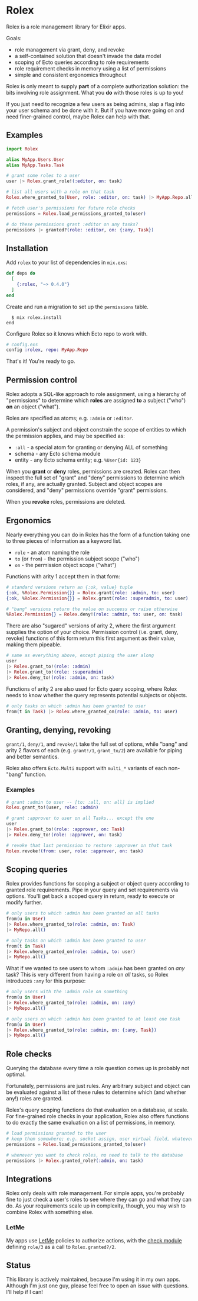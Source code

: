 # Rolex

Rolex is a role management library for Elixir apps.

Goals:

- role management via grant, deny, and revoke
- a self-contained solution that doesn't invade the data model
- scoping of Ecto queries according to role requirements
- role requirement checks in memory using a list of permissions
- simple and consistent ergonomics throughout

Rolex is only meant to supply **part** of a complete authorization solution: the bits involving role assignment. What you **do** with those roles is up to you!

If you just need to recognize a few users as being admins, slap a flag into your user schema and be done with it. But if you have more going on and need finer-grained control, maybe Rolex can help with that.

## Examples

```elixir
import Rolex

alias MyApp.Users.User
alias MyApp.Tasks.Task

# grant some roles to a user
user |> Rolex.grant_role!(:editor, on: task)

# list all users with a role on that task
Rolex.where_granted_to(User, role: :editor, on: task) |> MyApp.Repo.all()

# fetch user's permissions for future role checks
permissions = Rolex.load_permissions_granted_to(user)

# do these permissions grant :editor on any tasks?
permissions |> granted?(role: :editor, on: {:any, Task})
```

## Installation

Add `rolex` to your list of dependencies in `mix.exs`:

```elixir
def deps do
  [
    {:rolex, "~> 0.4.0"}
  ]
end
```

Create and run a migration to set up the `permissions` table.

```shell
  $ mix rolex.install
end
```

Configure Rolex so it knows which Ecto repo to work with.

```elixir
# config.exs
config :rolex, repo: MyApp.Repo
```

That's it! You're ready to go.

## Permission control

Rolex adopts a SQL-like approach to role assignment, using a hierarchy of "permissions" to determine which **roles** are assigned **to** a subject ("who") **on** an object ("what").

Roles are specified as atoms; e.g. `:admin` or `:editor`.

A permission's subject and object constrain the scope of entities to which the permission applies, and may be specified as:

- `:all` - a special atom for granting or denying ALL of something
- schema - any Ecto schema module
- entity - any Ecto schema entity; e.g. `%User{id: 123}`

When you **grant** or **deny** roles, permissions are created. Rolex can then inspect the full set of "grant" and "deny" permissions to determine which roles, if any, are actually granted. Subject and object scopes are considered, and "deny" permissions override "grant" permissions.

When you **revoke** roles, permissions are deleted.

## Ergonomics

Nearly everything you can do in Rolex has the form of a function taking one to three pieces of information as a keyword list.

- `role` - an atom naming the role
- `to` (or `from`) - the permission subject scope ("who")
- `on` - the permission object scope ("what")

Functions with arity 1 accept them in that form:

```elixir
# standard versions return an {:ok, value} tuple
{:ok, %Rolex.Permission{}} = Rolex.grant(role: :admin, to: user)
{:ok, %Rolex.Permission{}} = Rolex.grant(role: :superadmin, to: user)

# "bang" versions return the value on succeess or raise otherwise
%Rolex.Permission{} = Rolex.deny!(role: :admin, to: user, on: task)
```

There are also "sugared" versions of arity 2, where the first argument supplies the option of your choice. Permission control (i.e. grant, deny, revoke) functions of this form return this first argument as their value, making them pipeable.

```elixir
# same as everything above, except piping the user along
user
|> Rolex.grant_to!(role: :admin)
|> Rolex.grant_to!(role: :superadmin)
|> Rolex.deny_to!(role: :admin, on: task)
```

Functions of arity 2 are also used for Ecto query scoping, where Rolex needs to know whether the query represents potential subjects or objects.

```elixir
# only tasks on which :admin has been granted to user
from(t in Task) |> Rolex.where_granted_on(role: :admin, to: user)
```

## Granting, denying, revoking

`grant/1`, `deny/1`, and `revoke/1` take the full set of options, while "bang" and arity 2 flavors of each (e.g. `grant!/1`, `grant_to/2`) are available for piping and better semantics.

Rolex also offers `Ecto.Multi` support with `multi_*` variants of each non-"bang" function.

### Examples

```elixir
# grant :admin to user -- [to: :all, on: all] is implied
Rolex.grant_to!(user, role: :admin)

# grant :approver to user on all Tasks... except the one
user
|> Rolex.grant_to!(role: :approver, on: Task)
|> Rolex.deny_to!(role: :approver, on: task)

# revoke that last permission to restore :approver on that task
Rolex.revoke!(from: user, role: :approver, on: task)
```

## Scoping queries

Rolex provides functions for scoping a subject or object query according to granted role requirements. Pipe in your query and set requirements via options. You'll get back a scoped query in return, ready to execute or modify further.

```elixir
# only users to which :admin has been granted on all tasks
from(u in User)
|> Rolex.where_granted_to(role: :admin, on: Task)
|> MyRepo.all()

# only tasks on which :admin has been granted to user
from(t in Task)
|> Rolex.where_granted_on(role: :admin, to: user)
|> MyRepo.all()
```

What if we wanted to see users to whom `:admin` has been granted on _any_ task? This is very different from having a role on _all_ tasks, so Rolex introduces `:any` for this purpose:

```elixir
# only users with the :admin role on something
from(u in User)
|> Rolex.where_granted_to(role: :admin, on: :any)
|> MyRepo.all()

# only users on which :admin has been granted to at least one task
from(u in User)
|> Rolex.where_granted_to(role: :admin, on: {:any, Task})
|> MyRepo.all()
```

## Role checks

Querying the database every time a role question comes up is probably not optimal.

Fortunately, permissions are just rules. Any arbitrary subject and object can be evaluated against a list of these rules to determine which (and whether any!) roles are granted.

Rolex's query scoping functions do that evaluation on a database, at scale. For fine-grained role checks in your application, Rolex also offers functions to do exactly the same evaluation on a list of permissions, in memory.

```elixir
# load permissions granted to the user
# keep them somewhere; e.g. socket assign, user virtual field, whatever
permissions = Rolex.load_permissions_granted_to(user)

# whenever you want to check roles, no need to talk to the database
permissions |> Rolex.granted_role?(:admin, on: task)
```

## Integrations

Rolex only deals with role management. For simple apps, you're probably fine to just check a user's roles to see where they can go and what they can do. As your requirements scale up in complexity, though, you may wish to combine Rolex with something else.

### LetMe

My apps use [LetMe](https://github.com/woylie/let_me) policies to authorize actions, with the [check module](https://hexdocs.pm/let_me/readme.html#check-module) defining `role/3` as a call to `Rolex.granted?/2`.

## Status

This library is actively maintained, because I'm using it in my own apps. Although I'm just one guy, please feel free to open an issue with questions. I'll help if I can!
